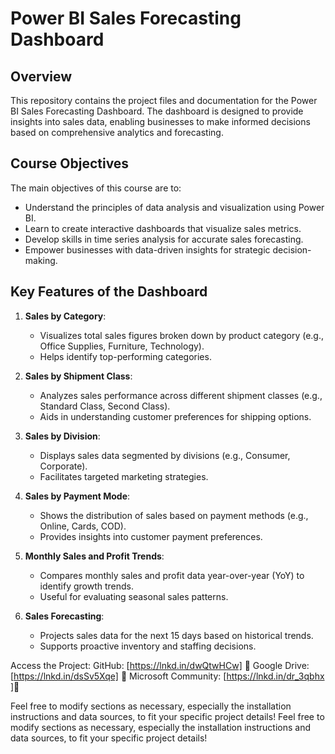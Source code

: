 # Power BI Sales Forecasting Dashboard

## Overview
This repository contains the project files and documentation for the Power BI Sales Forecasting Dashboard. The dashboard is designed to provide insights into sales data, enabling businesses to make informed decisions based on comprehensive analytics and forecasting.

## Course Objectives
The main objectives of this course are to:
- Understand the principles of data analysis and visualization using Power BI.
- Learn to create interactive dashboards that visualize sales metrics.
- Develop skills in time series analysis for accurate sales forecasting.
- Empower businesses with data-driven insights for strategic decision-making.

## Key Features of the Dashboard
1. **Sales by Category**:
   - Visualizes total sales figures broken down by product category (e.g., Office Supplies, Furniture, Technology).
   - Helps identify top-performing categories.

2. **Sales by Shipment Class**:
   - Analyzes sales performance across different shipment classes (e.g., Standard Class, Second Class).
   - Aids in understanding customer preferences for shipping options.

3. **Sales by Division**:
   - Displays sales data segmented by divisions (e.g., Consumer, Corporate).
   - Facilitates targeted marketing strategies.

4. **Sales by Payment Mode**:
   - Shows the distribution of sales based on payment methods (e.g., Online, Cards, COD).
   - Provides insights into customer payment preferences.

5. **Monthly Sales and Profit Trends**:
   - Compares monthly sales and profit data year-over-year (YoY) to identify growth trends.
   - Useful for evaluating seasonal sales patterns.

6. **Sales Forecasting**:
   - Projects sales data for the next 15 days based on historical trends.
   - Supports proactive inventory and staffing decisions.
  
Access the Project:
GitHub: [https://lnkd.in/dwQtwHCw] 🔗
Google Drive: [https://lnkd.in/dsSv5Xqe] 🔗
Microsoft Community: [https://lnkd.in/dr_3qbhx ]🔗


Feel free to modify sections as necessary, especially the installation instructions and data sources, to fit your specific project details!
Feel free to modify sections as necessary, especially the installation instructions and data sources, to fit your specific project details!
